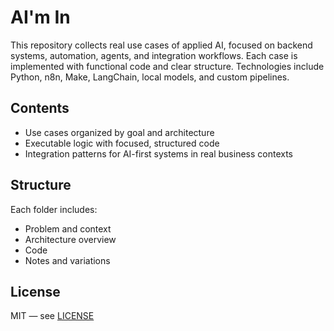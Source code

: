 # AI'm In

This repository collects real use cases of applied AI, focused on backend systems, automation, agents, and integration workflows. Each case is implemented with functional code and clear structure. Technologies include Python, n8n, Make, LangChain, local models, and custom pipelines.

## Contents

- Use cases organized by goal and architecture
- Executable logic with focused, structured code
- Integration patterns for AI-first systems in real business contexts

## Structure

Each folder includes:
- Problem and context
- Architecture overview
- Code
- Notes and variations

## License

MIT — see [LICENSE](./LICENSE)


